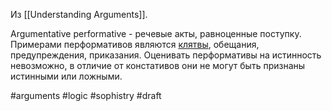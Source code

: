 Из [[Understanding Arguments]].

Argumentative performative - речевые акты, равноценные поступку. Примерами перформативов являются [клятвы](https://ru.wikipedia.org/wiki/%D0%9A%D0%BB%D1%8F%D1%82%D0%B2%D0%B0), обещания, предупреждения, приказания. Оценивать перформативы на истинность невозможно, в отличие от констативов они не могут быть признаны истинными или ложными.

#arguments #logic #sophistry
#draft